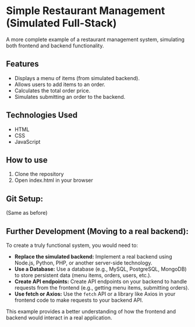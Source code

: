 # Simple Restaurant Management (Simulated Full-Stack)

A more complete example of a restaurant management system, simulating both frontend and backend functionality.

## Features

*   Displays a menu of items (from simulated backend).
*   Allows users to add items to an order.
*   Calculates the total order price.
*   Simulates submitting an order to the backend.

## Technologies Used

*   HTML
*   CSS
*   JavaScript

## How to use

1. Clone the repository
2. Open index.html in your browser

## Git Setup:

(Same as before)

## Further Development (Moving to a real backend):

To create a truly functional system, you would need to:

*   **Replace the simulated backend:** Implement a real backend using Node.js, Python, PHP, or another server-side technology.
*   **Use a Database:** Use a database (e.g., MySQL, PostgreSQL, MongoDB) to store persistent data (menu items, orders, users, etc.).
*   **Create API endpoints:** Create API endpoints on your backend to handle requests from the frontend (e.g., getting menu items, submitting orders).
*   **Use fetch or Axios:** Use the `fetch` API or a library like Axios in your frontend code to make requests to your backend API.

This example provides a better understanding of how the frontend and backend would interact in a real application.
